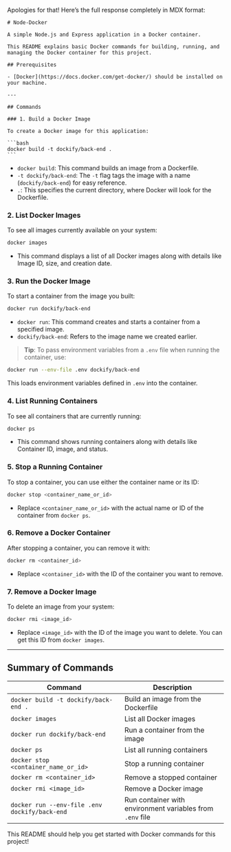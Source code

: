 Apologies for that! Here’s the full response completely in MDX format:

````mdx
# Node-Docker

A simple Node.js and Express application in a Docker container.

This README explains basic Docker commands for building, running, and managing the Docker container for this project.

## Prerequisites

- [Docker](https://docs.docker.com/get-docker/) should be installed on your machine.

---

## Commands

### 1. Build a Docker Image

To create a Docker image for this application:

```bash
docker build -t dockify/back-end .
```
````

- `docker build`: This command builds an image from a Dockerfile.
- `-t dockify/back-end`: The `-t` flag tags the image with a name (`dockify/back-end`) for easy reference.
- `.`: This specifies the current directory, where Docker will look for the Dockerfile.

### 2. List Docker Images

To see all images currently available on your system:

```bash
docker images
```

- This command displays a list of all Docker images along with details like Image ID, size, and creation date.

### 3. Run the Docker Image

To start a container from the image you built:

```bash
docker run dockify/back-end
```

- `docker run`: This command creates and starts a container from a specified image.
- `dockify/back-end`: Refers to the image name we created earlier.

> **Tip**: To pass environment variables from a `.env` file when running the container, use:

```bash
docker run --env-file .env dockify/back-end
```

This loads environment variables defined in `.env` into the container.

### 4. List Running Containers

To see all containers that are currently running:

```bash
docker ps
```

- This command shows running containers along with details like Container ID, image, and status.

### 5. Stop a Running Container

To stop a container, you can use either the container name or its ID:

```bash
docker stop <container_name_or_id>
```

- Replace `<container_name_or_id>` with the actual name or ID of the container from `docker ps`.

### 6. Remove a Docker Container

After stopping a container, you can remove it with:

```bash
docker rm <container_id>
```

- Replace `<container_id>` with the ID of the container you want to remove.

### 7. Remove a Docker Image

To delete an image from your system:

```bash
docker rmi <image_id>
```

- Replace `<image_id>` with the ID of the image you want to delete. You can get this ID from `docker images`.

---

## Summary of Commands

| Command                                       | Description                                               |
| --------------------------------------------- | --------------------------------------------------------- |
| `docker build -t dockify/back-end .`          | Build an image from the Dockerfile                        |
| `docker images`                               | List all Docker images                                    |
| `docker run dockify/back-end`                 | Run a container from the image                            |
| `docker ps`                                   | List all running containers                               |
| `docker stop <container_name_or_id>`          | Stop a running container                                  |
| `docker rm <container_id>`                    | Remove a stopped container                                |
| `docker rmi <image_id>`                       | Remove a Docker image                                     |
| `docker run --env-file .env dockify/back-end` | Run container with environment variables from `.env` file |

This README should help you get started with Docker commands for this project!